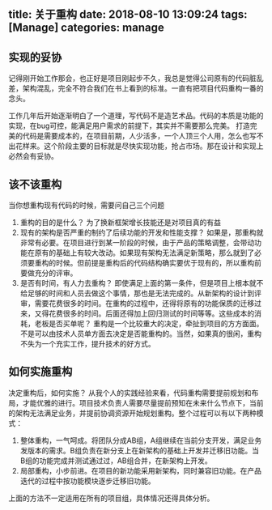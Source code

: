 title: 关于重构
date: 2018-08-10 13:09:24
tags: [Manage]
categories: manage
---

## 实现的妥协
记得刚开始工作那会，也正好是项目刚起步不久，我总是觉得公司原有的代码脏乱差，架构混乱，完全不符合我们在书上看到的标准。一直有把项目代码重构一番的念头。

 <!--more-->
 
工作几年后开始逐渐明白了一个道理，写代码不是造艺术品。代码的本质是功能的实现，在bug可控，能满足用户需求的前提下，其实并不需要那么完美。
打造完美的代码是需要成本的，在项目前期，人少活多，一个人顶三个人用，怎么也写不出花样来。这个阶段主要的目标就是尽快实现功能，抢占市场。那在设计和实现上必然会有妥协。

## 该不该重构
当你想重构现有代码的时候，需要问自己三个问题

 1. 重构的目的是什么？
为了换新框架增长技能还是对项目真的有益
 2. 现有的架构是否严重的制约了后续功能的开发和性能支撑？
如果是，那重构就非常有必要。在项目进行到某一阶段的时候，由于产品的策略调整，会带动功能在原有的基础上有较大改动。如果现有架构无法满足新策略，那么就到了必须要重构的时候。但前提是重构后的代码结构确实要优于现有的，所以重构前要做充分的评审。
 3. 是否有时间，有人力去重构？
即使满足上面的第一条件，但是项目上根本就不给足够的时间和人员去做这个事情，那也是无法完成的。从新架构的设计到评审，需要花费很多的时间。在重构的过程中，还得将原有的功能保质的迁移过来，又得花费很多的时间。后面还得加上回归测试的时间等等。这些成本的消耗，老板是否买单呢？
重构是一个比较重大的决定，牵扯到项目的方方面面。不是可以由技术人员单方面去决定是否能重构的。当然，如果真的很闲，重构不失为一个充实工作，提升技术的好方式。

## 如何实施重构
决定重构后，如何实施？
从我个人的实践经验来看，代码重构需要提前规划和布局，才能优雅的进行。项目技术负责人需要尽量提前预知在未来什么节点下，当前的架构无法满足业务，并提前协调资源开始规划重构。整个过程可以有以下两种模式：

 1. 整体重构，一气呵成。将团队分成AB组，A组继续在当前分支开发，满足业务发版本的需求。B组负责在新分支上在新架构的基础上开发并迁移旧功能。当B组的功能完成并测试通过过，AB组合并，在新架构上开发。
 2. 局部重构，小步前进。在项目的新功能采用新架构，同时兼容旧功能。在产品迭代的过程中按功能模块逐步迁移旧功能。

上面的方法不一定适用在所有的项目组，具体情况还得具体分析。
